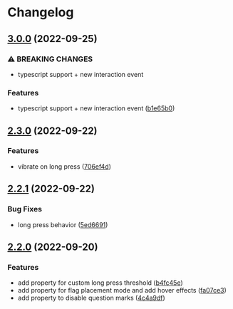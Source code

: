 # Changelog

## [3.0.0](https://github.com/manuelhenke/minesweeper-for-web/compare/v2.3.0...v3.0.0) (2022-09-25)


### ⚠ BREAKING CHANGES

* typescript support + new interaction event

### Features

* typescript support + new interaction event ([b1e65b0](https://github.com/manuelhenke/minesweeper-for-web/commit/b1e65b04cda4c71d5bf5176b11fc0ea50dc18963))

## [2.3.0](https://github.com/manuelhenke/minesweeper-for-web/compare/v2.2.1...v2.3.0) (2022-09-22)


### Features

* vibrate on long press ([706ef4d](https://github.com/manuelhenke/minesweeper-for-web/commit/706ef4d719ac2bbb1533f02b99b270939ba565af))

## [2.2.1](https://github.com/manuelhenke/minesweeper-for-web/compare/v2.2.0...v2.2.1) (2022-09-22)


### Bug Fixes

* long press behavior ([5ed6691](https://github.com/manuelhenke/minesweeper-for-web/commit/5ed66919750a123bdba37ea50a67a6589542ec85))

## [2.2.0](https://github.com/manuelhenke/minesweeper-for-web/compare/v2.1.18...v2.2.0) (2022-09-20)


### Features

* add property for custom long press threshold ([b4fc45e](https://github.com/manuelhenke/minesweeper-for-web/commit/b4fc45ebd81fa1b4668115735900c3d388b44d29))
* add property for flag placement mode and add hover effects ([fa07ce3](https://github.com/manuelhenke/minesweeper-for-web/commit/fa07ce3691b15db780488becf3209989d1173dce))
* add property to disable question marks ([4c4a9df](https://github.com/manuelhenke/minesweeper-for-web/commit/4c4a9dfbc5da31d92b40a0260e4434963da4d591))
